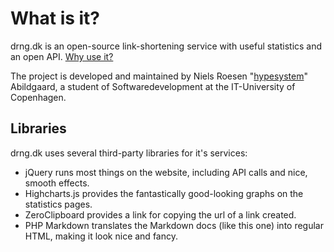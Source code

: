 What is it?
===========

drng.dk is an open-source link-shortening service with useful statistics and an
open API. [Why use it?](http://drng.dk/!doc/why-use-it)

The project is developed and maintained by Niels Roesen
"[hypesystem](http://hypesystem.dk)" Abildgaard, a student of
Softwaredevelopment at the IT-University of Copenhagen.

Libraries
---------

drng.dk uses several third-party libraries for it's services:

 * jQuery runs most things on the website, including API calls and nice, smooth
   effects.
 * Highcharts.js provides the fantastically good-looking graphs on the
   statistics pages.
 * ZeroClipboard provides a link for copying the url of a link created.
 * PHP Markdown translates the Markdown docs (like this one) into regular HTML,
   making it look nice and fancy.
